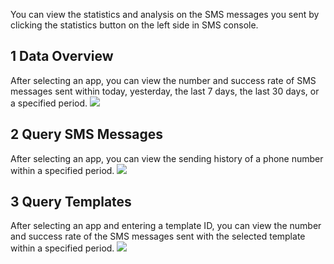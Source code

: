 You can view the statistics and analysis on the SMS messages you sent by clicking the statistics button on the left side in SMS console.
## 1	Data Overview
After selecting an app, you can view the number and success rate of SMS messages sent within today, yesterday, the last 7 days, the last 30 days, or a specified period.
![](//mccdn.qcloud.com/static/img/7fdd0be3cf3c12e96dd1bd2af7b84beb/image.png)

## 2	Query SMS Messages
After selecting an app, you can view the sending history of a phone number within a specified period.
![](//mccdn.qcloud.com/static/img/c7223a721dc86c9904c1ded92d25df38/image.png)

## 3 Query Templates
After selecting an app and entering a template ID, you can view the number and success rate of the SMS messages sent with the selected template within a specified period.
![](//mccdn.qcloud.com/static/img/e9aa50c8444506625b2225eb82db40a4/image.png)
